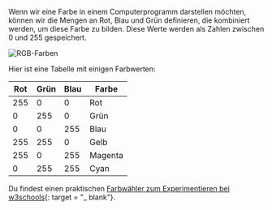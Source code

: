 Wenn wir eine Farbe in einem Computerprogramm darstellen möchten, können wir die Mengen an Rot, Blau und Grün definieren, die kombiniert werden, um diese Farbe zu bilden. Diese Werte werden als Zahlen zwischen 0 und 255 gespeichert.

![RGB-Farben](images/RGB.gif)

Hier ist eine Tabelle mit einigen Farbwerten:

| Rot | Grün | Blau | Farbe   |
| --- | ---- | ---- | ------- |
| 255 | 0    | 0    | Rot     |
| 0   | 255  | 0    | Grün    |
| 0   | 0    | 255  | Blau    |
| 255 | 255  | 0    | Gelb    |
| 255 | 0    | 255  | Magenta |
| 0   | 255  | 255  | Cyan    |

Du findest einen praktischen [Farbwähler zum Experimentieren bei w3schools](https://www.w3schools.com/colors/colors_rgb.asp){: target = "_ blank"}.